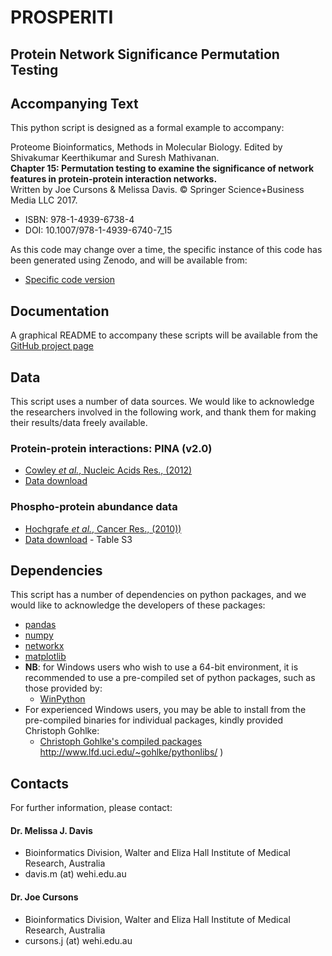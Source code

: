 PROSPERITI
==========

Protein Network Significance Permutation Testing
------------------------------------------------

## Accompanying Text

This python script is designed as a formal example to accompany:

Proteome Bioinformatics, Methods in Molecular Biology. Edited by Shivakumar Keerthikumar and Suresh Mathivanan.  
**Chapter 15: Permutation testing to examine the significance of network features in protein-protein interaction networks.**  
Written by Joe Cursons & Melissa Davis. © Springer Science+Business Media LLC 2017.

* ISBN: 978-1-4939-6738-4 
* DOI: 10.1007/978-1-4939-6740-7_15

As this code may change over a time, the specific instance of this code has been generated using Zenodo, and will be available from:
* [Specific code version]( http://dx.doi.org/10.5281/zenodo.166341 )


## Documentation

A graphical README to accompany these scripts will be available from the [GitHub project page](http://github.com/DavisLaboratory/PROSPERITI)


## Data
This script uses a number of data sources. We would like to acknowledge the researchers involved in the following work, and thank them for making their results/data freely available.

### Protein-protein interactions: PINA (v2.0)
* [Cowley *et al.*, Nucleic Acids Res., (2012)]( http://dx.doi.org/10.1093/nar/gkr967 )
* [Data download]( http://cbg.garvan.unsw.edu.au/pina/download/Homo%20sapiens-20140521.tsv )

### Phospho-protein abundance data
* [Hochgrafe *et al.*, Cancer Res., (2010))]( http://dx.doi.org/10.1158/0008-5472.CAN-10-0911 )
* [Data download]( http://cancerres.aacrjournals.org/content/70/22/9391/suppl/DC1 ) - Table S3


## Dependencies
This script has a number of dependencies on python packages, and we would like to acknowledge the developers of these packages:
* [pandas]( http://pandas.pydata.org/ )
* [numpy]( http://www.numpy.org/ )
* [networkx]( http://networkx.github.io/ )
* [matplotlib]( http://matplotlib.org/ )
* **NB**: for Windows users who wish to use a 64-bit environment, it is recommended to use a pre-compiled set of python packages, such as those provided by:
  * [WinPython]( http://winpython.github.io/ )
* For experienced Windows users, you may be able to install from the pre-compiled binaries for individual packages, kindly provided Christoph Gohlke:
  * [Christoph Gohlke's compiled packages]() http://www.lfd.uci.edu/~gohlke/pythonlibs/ )

## Contacts

For further information, please contact:

#### Dr. Melissa J. Davis 
* Bioinformatics Division, Walter and Eliza Hall Institute of Medical Research, Australia  
* davis.m (at) wehi.edu.au

#### Dr. Joe Cursons
* Bioinformatics Division, Walter and Eliza Hall Institute of Medical Research, Australia
* cursons.j (at) wehi.edu.au